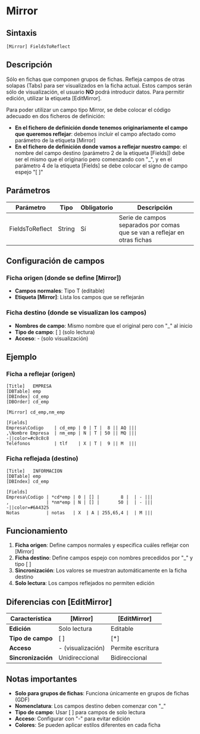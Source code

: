 # Mirror

## Sintaxis
```
[Mirror] FieldsToReflect
```

## Descripción
Sólo en fichas que componen grupos de fichas. Refleja campos de otras solapas (Tabs) para ser visualizados en la ficha actual. Estos campos serán sólo de visualización, el usuario **NO** podrá introducir datos. Para permitir edición, utilizar la etiqueta [EditMirror].

Para poder utilizar un campo tipo Mirror, se debe colocar el código adecuado en dos ficheros de definición:

- **En el fichero de definición donde tenemos originariamente el campo que queremos reflejar**: debemos incluir el campo afectado como parámetro de la etiqueta [Mirror]
- **En el fichero de definición donde vamos a reflejar nuestro campo**: el nombre del campo destino (parámetro 2 de la etiqueta [Fields]) debe ser el mismo que el originario pero comenzando con "_", y en el parámetro 4 de la etiqueta [Fields] se debe colocar el signo de campo espejo "[ ]"

## Parámetros

| Parámetro | Tipo | Obligatorio | Descripción |
|-----------|------|-------------|-------------|
| FieldsToReflect | String | Sí | Serie de campos separados por comas que se van a reflejar en otras fichas |

## Configuración de campos

### Ficha origen (donde se define [Mirror])
- **Campos normales**: Tipo T (editable)
- **Etiqueta [Mirror]**: Lista los campos que se reflejarán

### Ficha destino (donde se visualizan los campos)
- **Nombres de campo**: Mismo nombre que el original pero con "_" al inicio
- **Tipo de campo**: [ ] (solo lectura)
- **Acceso**: - (solo visualización)

## Ejemplo

### Ficha a reflejar (origen)
```
[Title]   EMPRESA
[DBTable] emp
[DBIndex] cd_emp
[DBOrder] cd_emp

[Mirror] cd_emp,nm_emp

[Fields]
Empresa\Codigo    | cd_emp | 0 | T |  8 || AQ |||
,\Nombre Empresa  | nm_emp | N | T | 50 || MQ |||
-||color=#c8c8c8
Teléfonos         | tlf    | X | T |  9 || M  |||
```

### Ficha reflejada (destino)
```
[Title]   INFORMACION
[DBTable] emp
[DBIndex] cd_emp

[Fields]
Empresa\Codigo | *cd*emp | 0 | [] |        8 |  | - |||
,              | *nm*emp | N | [] |       50 |  | - |||
-||color=#6A4325
Notas          | notas   | X  | A | 255,65,4 |  | M |||
```

## Funcionamiento

1. **Ficha origen**: Define campos normales y especifica cuáles reflejar con [Mirror]
2. **Ficha destino**: Define campos espejo con nombres precedidos por "_" y tipo [ ]
3. **Sincronización**: Los valores se muestran automáticamente en la ficha destino
4. **Solo lectura**: Los campos reflejados no permiten edición

## Diferencias con [EditMirror]

| Característica | [Mirror] | [EditMirror] |
|----------------|----------|--------------|
| **Edición** | Solo lectura | Editable |
| **Tipo de campo** | [ ] | [*] |
| **Acceso** | - (visualización) | Permite escritura |
| **Sincronización** | Unidireccional | Bidireccional |

## Notas importantes

- **Solo para grupos de fichas**: Funciona únicamente en grupos de fichas (GDF)
- **Nomenclatura**: Los campos destino deben comenzar con "_"
- **Tipo de campo**: Usar [ ] para campos de solo lectura
- **Acceso**: Configurar con "-" para evitar edición
- **Colores**: Se pueden aplicar estilos diferentes en cada ficha